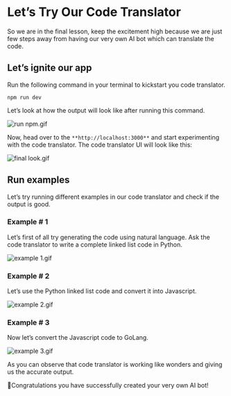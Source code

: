 # Let’s Try Our Code Translator

So we are in the final lesson, keep the excitement high because we are just few steps away from having our very own AI bot which can translate the code.

## Let’s ignite our app

Run the following command in your terminal to kickstart you code translator.

```
npm run dev
```

Let’s look at how the output will look like after running this command.

![run npm.gif](https://github.com/0xmetaschool/Learning-Projects/raw/code-translator-course/Code%20Translator%20-%20Translate%20Your%20Code%20to%20Any%20Other%20/2.%20Build%20Some%20Cool%20Stuff/Let%E2%80%99s%20Try%20Our%20Code%20Translator%20095ca019a60849d0957ef85d6ea2d069/run_npm.gif)

Now, head over to the `**http://localhost:3000**` and start experimenting with the code translator. The code translator UI will look like this: 

![final look.gif](https://github.com/0xmetaschool/Learning-Projects/raw/code-translator-course/Code%20Translator%20-%20Translate%20Your%20Code%20to%20Any%20Other%20/2.%20Build%20Some%20Cool%20Stuff/Let%E2%80%99s%20Try%20Our%20Code%20Translator%20095ca019a60849d0957ef85d6ea2d069/final_look.gif)

## Run examples

Let’s try running different examples in our code translator and check if the output is good.

### Example # 1

Let’s first of all try generating the code using natural language. Ask the code translator to write a complete linked list code in Python.

![example 1.gif](https://github.com/0xmetaschool/Learning-Projects/raw/code-translator-course/Code%20Translator%20-%20Translate%20Your%20Code%20to%20Any%20Other%20/2.%20Build%20Some%20Cool%20Stuff/Let%E2%80%99s%20Try%20Our%20Code%20Translator%20095ca019a60849d0957ef85d6ea2d069/example_1.gif)

### Example # 2

Let’s use the Python linked list code and convert it into Javascript.

![example 2.gif](https://github.com/0xmetaschool/Learning-Projects/raw/code-translator-course/Code%20Translator%20-%20Translate%20Your%20Code%20to%20Any%20Other%20/2.%20Build%20Some%20Cool%20Stuff/Let%E2%80%99s%20Try%20Our%20Code%20Translator%20095ca019a60849d0957ef85d6ea2d069/example_2.gif)

### Example # 3

Now let’s convert the Javascript code to GoLang.

![example 3.gif](https://github.com/0xmetaschool/Learning-Projects/raw/code-translator-course/Code%20Translator%20-%20Translate%20Your%20Code%20to%20Any%20Other%20/2.%20Build%20Some%20Cool%20Stuff/Let%E2%80%99s%20Try%20Our%20Code%20Translator%20095ca019a60849d0957ef85d6ea2d069/example_3.gif)

As you can observe that code translator is working like wonders and giving us the accurate output.

🎊Congratulations you have successfully created your very own AI bot!
